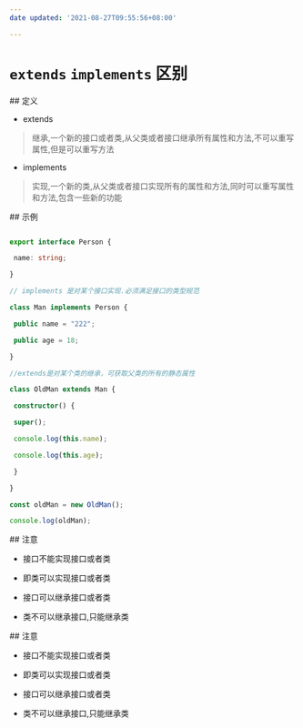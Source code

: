 ```yaml
---
date updated: '2021-08-27T09:55:56+08:00'

---
```


# `extends` `implements` 区别

## 定义

- extends

> 继承,一个新的接口或者类,从父类或者接口继承所有属性和方法,不可以重写属性,但是可以重写方法

- implements

> 实现,一个新的类,从父类或者接口实现所有的属性和方法,同时可以重写属性和方法,包含一些新的功能

## 示例

```ts

export interface Person {

 name: string;

}

// implements 是对某个接口实现.必须满足接口的类型规范

class Man implements Person {

 public name = "222";

 public age = 18;

}

//extends是对某个类的继承，可获取父类的所有的静态属性

class OldMan extends Man {

 constructor() {

 super();

 console.log(this.name);

 console.log(this.age);

 }

}

const oldMan = new OldMan();

console.log(oldMan);

```

## 注意

- 接口不能实现接口或者类

- 即类可以实现接口或者类

- 接口可以继承接口或者类

- 类不可以继承接口,只能继承类


## 注意

- 接口不能实现接口或者类

- 即类可以实现接口或者类

- 接口可以继承接口或者类

- 类不可以继承接口,只能继承类